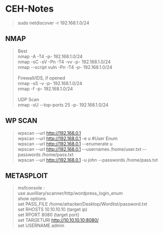 # CEH-Notes

> sudo netdiscover -r 192.168.1.0/24				
## NMAP
> Best <br/>
> nmap -A -T4 -p- 192.168.1.0/24 <br/>
> nmap -sC -sV -Pn -T4 -vv -p- 192.168.1.0/24 <br/>
> nmap --script vuln -Pn -T4 -p- 192.168.1.0/24 <br/>
> <br/>
> Firewall/IDS, if opened <br/>
> nmap -sS -v -p- 192.168.1.0/24  <br/>
> nmap -f -p- 192.168.1.0/24 <br/>
> <br/>
> UDP Scan <br/>
> nmap -sU --top-ports 25 -p- 192.168.1.0/24 <br/>

## WP SCAN <br/>
> wpscan --url http://192.168.0.1 <br/>
> wpscan --url http://192.168.0.1 -e u    #User Enum <br/>
> wpscan --url http://192.168.0.1 --enumerate u <br/>
> wpscan --url http://192.168.0.1 --usernames /home/user.txt --passwords /home/pass.txt  <br/>
> wpscan --url http://192.168.0.1 -u john --passwords /home/pass.txt  <br/>

## METASPLOIT <br/>
> msfconsole : <br/>
> use auxilliary/scanner/http/wordpress_login_enum <br/>
> show options <br/>
>	set PASS_FILE /home/attacker/Desktop/Wordlist/password.txt <br/>
>	set RHOSTS 10.10.10.10  (target ip) <br/>
>	set RPORT 8080          (target port) <br/>
>	set TARGETURI http://10.10.10.10:8080/ <br/>
>	set USERNAME admin <br/>
> 
 
